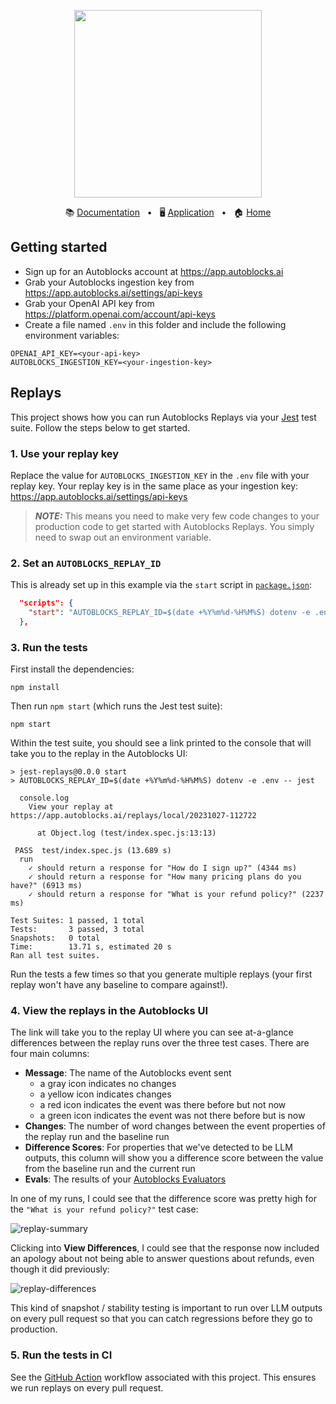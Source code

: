 <!-- banner start -->
<p align="center">
  <img src="https://app.autoblocks.ai/images/logo.png" width="300px">
</p>

<p align="center">
  📚
  <a href="https://docs.autoblocks.ai/">Documentation</a>
  &nbsp;
  •
  &nbsp;
  🖥️
  <a href="https://app.autoblocks.ai/">Application</a>
  &nbsp;
  •
  &nbsp;
  🏠
  <a href="https://www.autoblocks.ai/">Home</a>
</p>
<!-- banner end -->

<!-- getting started start -->

## Getting started

- Sign up for an Autoblocks account at https://app.autoblocks.ai
- Grab your Autoblocks ingestion key from https://app.autoblocks.ai/settings/api-keys
- Grab your OpenAI API key from https://platform.openai.com/account/api-keys
- Create a file named `.env` in this folder and include the following environment variables:

```
OPENAI_API_KEY=<your-api-key>
AUTOBLOCKS_INGESTION_KEY=<your-ingestion-key>
```

<!-- getting started end -->

## Replays

This project shows how you can run Autoblocks Replays via your [Jest](https://jestjs.io/) test suite. Follow the steps below to get started.

### 1. Use your replay key

Replace the value for `AUTOBLOCKS_INGESTION_KEY` in the `.env` file with your replay key. Your replay key is in the same place as your
ingestion key: https://app.autoblocks.ai/settings/api-keys

> **_NOTE:_** This means you need to make very few code changes to your production code to get started with Autoblocks Replays. You simply need to swap out an environment variable.

### 2. Set an `AUTOBLOCKS_REPLAY_ID`

This is already set up in this example via the `start` script in [`package.json`](./package.json):

```json
  "scripts": {
    "start": "AUTOBLOCKS_REPLAY_ID=$(date +%Y%m%d-%H%M%S) dotenv -e .env -- jest"
  },
```

### 3. Run the tests

First install the dependencies:

```
npm install
```

Then run `npm start` (which runs the Jest test suite):

```
npm start
```

Within the test suite, you should see a link printed to the console that will take you to the replay in the Autoblocks UI:

```
> jest-replays@0.0.0 start
> AUTOBLOCKS_REPLAY_ID=$(date +%Y%m%d-%H%M%S) dotenv -e .env -- jest

  console.log
    View your replay at https://app.autoblocks.ai/replays/local/20231027-112722

      at Object.log (test/index.spec.js:13:13)

 PASS  test/index.spec.js (13.689 s)
  run
    ✓ should return a response for "How do I sign up?" (4344 ms)
    ✓ should return a response for "How many pricing plans do you have?" (6913 ms)
    ✓ should return a response for "What is your refund policy?" (2237 ms)

Test Suites: 1 passed, 1 total
Tests:       3 passed, 3 total
Snapshots:   0 total
Time:        13.71 s, estimated 20 s
Ran all test suites.
```

Run the tests a few times so that you generate multiple replays (your first replay won't have any baseline to compare against!).

### 4. View the replays in the Autoblocks UI

The link will take you to the replay UI where you can see at-a-glance differences between the replay runs over the three test cases. There are four main columns:

- **Message**: The name of the Autoblocks event sent
  - a gray icon indicates no changes
  - a yellow icon indicates changes
  - a red icon indicates the event was there before but not now
  - a green icon indicates the event was not there before but is now
- **Changes**: The number of word changes between the event properties of the replay run and the baseline run
- **Difference Scores**: For properties that we've detected to be LLM outputs, this column will show you a difference score between the value from the baseline run and the current run
- **Evals**: The results of your [Autoblocks Evaluators](https://docs.autoblocks.ai/features/evaluators)

In one of my runs, I could see that the difference score was pretty high for the `"What is your refund policy?"` test case:

![replay-summary](https://github.com/autoblocksai/autoblocks-examples/assets/7498009/cb99858a-8f94-4bd9-b8b4-893e32097642)

Clicking into **View Differences**, I could see that the response now included an apology about not being able to answer questions about refunds, even though it did previously:

![replay-differences](https://github.com/autoblocksai/autoblocks-examples/assets/7498009/53b33ed5-fe8e-44cf-ac07-c2f315ecb4b9)

This kind of snapshot / stability testing is important to run over LLM outputs on every pull request so that you can catch regressions before they go to production.

### 5. Run the tests in CI

See the [GitHub Action](/.github/workflows/jest-replays.yml) workflow associated with this project. This ensures we run replays on every pull request.
